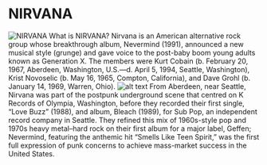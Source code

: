 # NIRVANA
![NIRVANA](![image](https://github.com/RavicL/RavicL.github.io/assets/152232151/88985600-0770-4670-9f22-6050d74bda28)
)
What is NIRVANA? 
Nirvana is an American alternative rock group whose breakthrough album, Nevermind (1991), announced a new musical style (grunge) and gave voice to the post-baby boom young adults known as Generation X. The members were Kurt Cobain (b. February 20, 1967, Aberdeen, Washington, U.S.—d. April 5, 1994, Seattle, Washington), Krist Novoselic (b. May 16, 1965, Compton, California), and Dave Grohl (b. January 14, 1969, Warren, Ohio).
![alt text](![image](https://github.com/RavicL/RavicL.github.io/assets/152232151/59cebd39-21e9-44e1-832a-3b41cccc61e7)
)
From Aberdeen, near Seattle, Nirvana was part of the postpunk underground scene that centred on K Records of Olympia, Washington, before they recorded their first single, “Love Buzz” (1988), and album, Bleach (1989), for Sub Pop, an independent record company in Seattle. They refined this mix of 1960s-style pop and 1970s heavy metal–hard rock on their first album for a major label, Geffen; Nevermind, featuring the anthemic hit “Smells Like Teen Spirit,” was the first full expression of punk concerns to achieve mass-market success in the United States.
